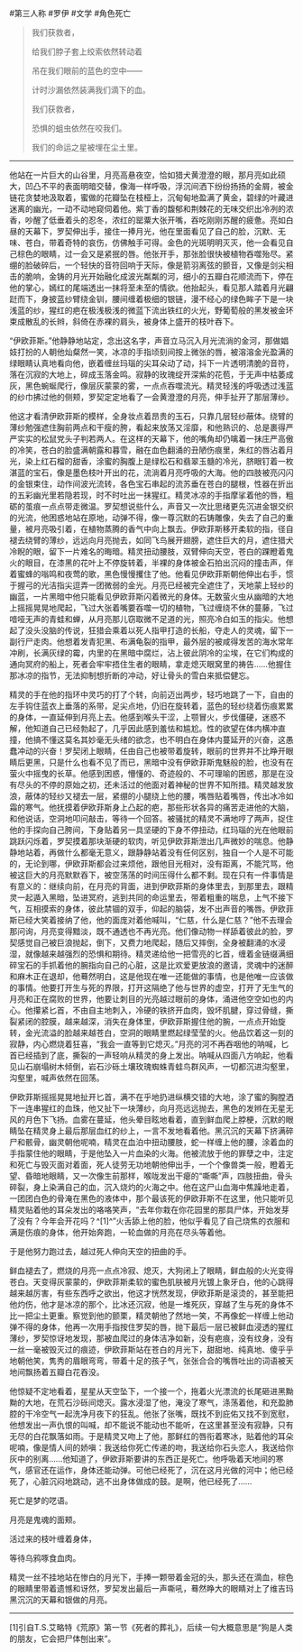 #第三人称 #罗伊 #文学 #角色死亡

> 我们获救者，
>
> 给我们脖子套上绞索依然转动着
>
> 吊在我们眼前的蓝色的空中——
>
> 计时沙漏依然装满我们滴下的血。
>
> 我们获救者，
>
> 恐惧的蛆虫依然在咬我们。
>
> 我们的命运之星被埋在尘土里。

---

他站在一片巨大的山谷里，月亮高悬夜空，恰如猎犬黄澄澄的眼，那月亮如此硕大，凹凸不平的表面明暗交替，像海一样呼吸，浮沉间洒下纷纷扬扬的金屑，被金链花贪婪地汲取着，蜜做的花瓣坠在枝桠上，沉甸甸地盈满了黄金，碧绿的叶藏进迷离的幽光，一动不动地窥伺着他。紫丁香的馥郁和荆棘花的无味交织出冷冽的浓香，吵醒了低垂着头的忍冬，浓红的罂粟大张开嘴，吞吃刚刚苏醒的疲惫。亮如白昼的天幕下，罗契伸出手，接住一捧月光，他在里面看见了自己的脸，沉默、无味、苍白，带着奇特的哀伤，仿佛触手可得。金色的光斑明明灭灭，他一会看见自己棕色的眼睛，过一会又是紧抿的唇。他张开手，那张脸很快被植物吞噬殆尽。紧绷的脸破碎后，一个轻快的音符回响于天际，像是箭羽离弦的颤音，又像是剑尖相击的脆响，金铸的月光开始融化成波光粼粼的河，细小的五瓣白花顺流而下，停在他的掌心，嫣红的尾端透出一抹将至未至的情欲。他抬起头，看见那人踏着月光翩跹而下，身披蓝纱臂绕金钏，腰间缠着极细的银链，漫不经心的绿色眸子下是一块浅蓝的纱，猩红的疤在极浅极浅的微蓝下流出铁红的火光，野葡萄般的黑发被金环束成散乱的长辫，斜倚在赤裸的肩头，被身体上盛开的枝叶吞下。

“伊欧菲斯。”他静静地站定，念出这名字，声音立马沉入月光流淌的金河，那做娼妓打扮的人朝他灿粲然一笑，冰凉的手指顷刻间按上微张的唇，被溶溶金光盈满的绿眼睛认真地看向他，嵌着缠丝玛瑙的尖耳朵动了动，抖下一片透明清脆的音符，落在沉寂的大地上，碎成玉落金鸣。寂静的玫瑰绽开深紫的花苞，于无声中枯萎成灰，黑色蜿蜒爬行，像层灰蒙蒙的雾，一点点吞噬流光。精灵轻浅的呼吸透过浅蓝的纱巾拂过他的侧颊，罗契定定地看了一会黄澄澄的月亮，伸手扯开了那层薄纱。

他这才看清伊欧菲斯的模样，全身妆点着昂贵的玉石，只靠几层轻纱蔽体。绕臂的薄纱勉强遮住胸前两点和干瘦的胯，看起来放荡又淫靡，和他熟识的、总是裹得严严实实的松鼠党头子判若两人。在这样的天幕下，他的嘴角却仍噙着一抹庄严高傲的冷笑，苍白的脸盛满朝露和暮雪，融在血色翻涌的丑陋伤痕里，朱红的唇沾着月光，染上红石榴的甜香，涂蜜的胸腹上是绿松石和翡翠玉髓的冷光，脐眼钉着一枚湛蓝的宝石，像是墨色枝叶开出的花，流淌着月亮呼吸的大海。他的四肢被亮闪闪的金银束住，动作间波光流转，各色宝石串起的流苏垂在苍白的腿根，性器在折出的五彩幽光里若隐若现，时不时吐出一抹猩红。精灵冰凉的手指摩挲着他的唇，粗砺的茧痕一点点带走微温。罗契想说些什么，声音又一次比思绪更先沉进金银交织的光流，他困惑地站在原地，动弹不得，像一尊沉默的石铸雕像，失去了自己的重量，被月亮吸引着，在植物蒸腾的香气中向上飘去。伊欧菲斯移开柔软的指，径自褪去绕臂的薄纱，远远向月亮抛去，如同飞鸟展开翅膀，遮住巨大的月，遮住猎犬冷睨的眼，留下一片难名的晦暗。精灵扭动腰肢，双臂伸向天空，苍白的踝瞪着鬼火的眼目，在漆黑的花叶上不停旋转着，半裸的身体被金石拍出沉闷的撞击声，伴着蜜蜂的嗡鸣和夜莺的歌，黑色慢慢攫住了他。他看见伊欧菲斯朝他伸出右手，惯于握弓的光洁指尖逗弄一团微弱的金光。月亮已经被完全遮住了，天地蒙上轻纱的幽蓝，一片黑暗中他只能看见伊欧菲斯闪着微光的身体。无数萤火虫从幽暗的大地上摇摇晃晃地爬起，飞过大张着嘴要吞噬一切的植物，飞过缠绕不休的蔓藤，飞过喑哑无声的青蛙和蝉，从月亮那儿窃取微不足道的光，照亮冷白如玉的指尖。他想起了没头没脑的传说，狂猎会乘着以死人指甲打造的长船，夺走人的灵魂，留下一副行尸走肉。他想着发青犯黑、布满龟裂的指甲，最外层的被咸得发苦的海水常年冲刷，长满灰绿的霉，内里的在黑暗中腐烂，沾上彼此阴冷的尘埃，在它们构成的通向冥府的船上，死者会牢牢捂住生者的眼睛，拿走熄灭眼窝里的祷告……他握住那冰凉的指节，无法抑制想折断的冲动，好让骨头的雪白来抵偿健忘。

精灵的手在他的指环中灵巧的打了个转，向前迈出两步，轻巧地跳了一下，自由的左手钩住蓝衣上垂落的系带，足尖点地，仍旧在旋转着，蓝色的轻纱绕着伤痕累累的身体，一直延伸到月亮上去。他感到喉头干涩，上颚冒火，步伐僵硬，迷惑不解，他知道自己已经勃起了，几乎因此感到羞怯和尴尬。性的欲望在体内横冲直撞，他搞不懂这莫名其妙毫无头绪的欲念，也不明白在身体内蔓延开的兴奋，这愚蠢冲动的兴奋！罗契闭上眼睛，任由自己也被带着旋转，眼前的世界并不比睁开眼睛后更黑，只是什么也看不见了而已，黑暗中没有伊欧菲斯鬼魅般的脸，也没有在萤火中摇曳的长草。他感到困惑，懵懂的、奇迹般的、不可理喻的困惑，那是在没有尽头的不停的原始之初，还未活过的他面对着神秘的世界不知所措。精灵越发放浪，蔽体的轻纱又褪去一层，紧绷的小腿绕上他的腰，嘴唇贴着嘴唇，传出冰冷如霜的寒气。他抚摸着伊欧菲斯身上凸起的疤，那些形状各异的痛苦走进他的大脑，和他说话，空洞地叩问敲击，等待一个回答。被骚扰的精灵不满地哼了两声，捉住他的手探向自己胯间，下身贴着另一具坚硬的下身不停扭动，红玛瑙的光在他眼前跳跃闪烁着，罗契摸着那块渐硬的软肉，听见伊欧菲斯泄出几声微妙的喘息。他静静地站着，再做什么都毫无意义，跟静静站着没有任何区别，独自一个人是不可能的，无论到哪，伊欧菲斯都会过来烦他，跟他目光相对，没有距离，不能咒骂，他被这巨大的月亮默默吞下，被空荡荡的时间压得什么都不剩。现在只有一件事情是有意义的：继续向前，在月亮的背面，进到伊欧菲斯的身体里去，到那里去，跟精灵一起遁入黑暗，坠进冥府，逃到共同的命运里去，带着粗重的喘息，上气不接下气，互相摸索的身体，彼此禁锢的双手，仰起的脑袋，发不出声音的嘴唇。伊欧菲斯已经大笑着接纳了他，他的面庞对着他喊叫，“仁慈，什么是仁慈？”他不去理会那问询，月亮变得黯淡，既不通透也不再光亮。他们像动物一样舔着彼此的脸，罗契感觉自己被巨浪抛起，倒下，又费力地爬起，随后又摔倒，全身被翻涌的水浸湿，就像越来越强烈的恐惧和期待。精灵递给他一把雪亮的匕首，缠着金链缀满细碎宝石的手抓着他的腕指向自己的心脏，这是比欢爱更放浪的邀请，灵魂中的迷醉和麻木正在退却，他蓦然明白，这是他现在唯一还能做的事情，也是他唯一应该做的事情。他要打开生与死的界限，打开这隔绝了他与世界的虚空，打开了无生气的月亮和正在腐败的世界，他要让刺目的光亮越过眼前的身体，涌进他空空如也的内心。他攥紧匕首，不由自主地刺入，冷硬的铁挤开血肉，毁坏肌腱，穿过骨缝，撕裂紧闭的腔膜，越来越深，消失在身体里，伊欧菲斯握住他的腕，一点点开始旋转，金光流溢的脸越来越苍白，空洞的眼睛里燃起绿莹莹的火。他品饮着这一刻的寂静，内心燃烧着狂喜，“我会一直等到它熄灭。”月亮的河不再吞咽他的呐喊，匕首已经插到了底，撕裂的一声轻响从精灵的身上发出。呐喊从四面八方响起，他看见山石崩塌树木倾倒，岩石沙砾土壤玫瑰蜘蛛青蛙鸟群风声，一切都沉进沟壑里，沟壑里，喊声依然在回荡。

伊欧菲斯摇摇晃晃地扯开匕首，满不在乎地扔进纵横交错的大地，涂了蜜的胸膛洒下一连串猩红的血珠，他又扯下一块薄纱，向月亮远远抛去，黑色的发辫在无星无风的月色下飞扬。血雾在蔓延，他头晕目眩地看着，直到鲜血爬上脖梗，沉默的眼睛坠在精灵身上最后那层血红的纱上，一言不发地看着他。黑沉沉的天幕下挤满碎尸和骸骨，幽灵朝他呢喃，精灵在血泊中扭动腰肢，蛇一样缠上他的腰，涂着血的手指蒙住他的眼睛，于是他坠入一片血染的火海。他被流放于他的罪孽之中，注定和死亡与毁灭面对着面，死人徒劳无功地朝他伸出手，一个个像兽类一般，瞪着无望、昏暗地眼睛，又一次像生前那样，喉咙发出干瘪的“嘶嘶”声，四肢扭曲，骨头碎裂，身上染满自己的血，沉入烧灼的火海之中。他在这尸山血海中焦躁地走着，一团团白色的骨淹在黑色的液体中，那个最该死的伊欧菲斯不在这里，他只能听见精灵贴着他的耳朵发出的咯咯笑声，“去年你栽在你花园里的那具尸体，开始发芽了没有？今年会开花吗？^[1]^”火舌舔上他的脸，他似乎看见了自己烧焦的衣服和满是伤痕的身体，他开始奔跑，一轮血做的月亮在尽头等着他。

于是他努力跑过去，越过死人伸向天空的扭曲的手。

鲜血褪去了，燃烧的月亮一点点冷寂、熄灭，大狗闭上了眼睛，鲜血般的火光变得苍白。天变得灰蒙蒙的，伊欧菲斯柔软的蜜色肌肤被月光镀上象牙白，他的心跳得越来越厉害，有些东西呼之欲出，他这才恍然发现，伊欧菲斯是滚烫的，甚至能把他灼伤，他才是冰凉的那个，比冰还沉寂，他是一堆死灰，穿越了生与死的身体不比一把尘土更重。察觉到他的颤栗，精灵朝他了然地一笑，不再像蛇一样缠上他动弹不得的身体，他再一次用手指按住罗契的唇，抛下最后一层已被鲜血浸透的猩红薄纱，罗契惊讶地发现，那被血爬过的身体洁净如新，没有疤痕，没有纹身，没有一丝一毫被毁灭过的痕迹，伊欧菲斯站在苍白的月光下，甜甜地、纯真地、傻乎乎地朝他笑，隽秀的眉眼弯弯，带着十足的孩子气，张张合合的嘴唇吐出的词语被天地间飘扬着五瓣白花吞没。

他惊疑不定地看着，星星从天空坠下，一个接一个，拖着火光漂流的长尾砸进黑黝黝的大地，在荒石沙砾间熄灭。露水浸湿了他，淹没了寒气，涤荡着他，和充盈肺腔的干冷空气一起洗净月夜下的狂乱。他张了张嘴，既找不到庇佑又找不到宽慰，他想发出一声仇恨的叫喊，却不能说不能动也不能听，在这里甚至没有寂静，只有无尽的白花飘落如雨。于是精灵又吻上了他，那鲜红的唇衔着寒冰，贴着他的耳朵呢喃，像是情人间的娇嗔：我送给你死亡传递的吻，我送给你石头恋人，我送给你灰中的别离……他知道了，伊欧菲斯要讲的东西正是死亡。他呼吸着天地间的寒气，感官还在运作，身体还能动弹。可他已经死了，沉在这月光做的河中；他已经死了，心脏沉闷地跳动，逃不出身体做成的鼓。是啊，他已经死了……

死亡是梦的呓语。

月亮是鬼魂的面颊。

活过来的枝叶缠着身体，

等待乌鸦啄食血肉。

精灵一丝不挂地站在惨白的月光下，手捧一颗带着金冠的头，那头还在滴血，棕色的眼睛里带着遗憾和讶然，罗契发出最后一声嘶吼，蓦然睁大的眼睛对上了维吉玛黑沉沉的天幕和银做的月亮。

---

[1]引自T.S.艾略特《荒原》第一节《死者的葬礼》，后续一句大概意思是“狗是人类的朋友，它会把尸体刨出来”。
